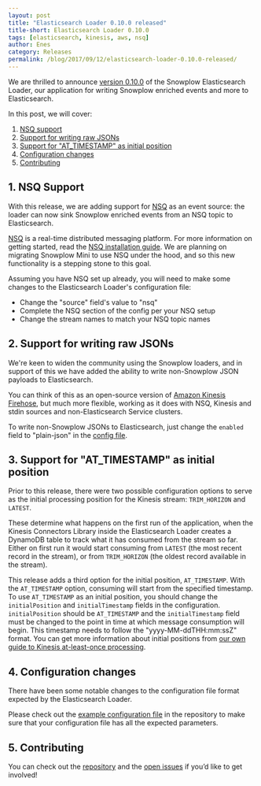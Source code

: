 ```yaml
---
layout: post
title: "Elasticsearch Loader 0.10.0 released"
title-short: Elasticsearch Loader 0.10.0
tags: [elasticsearch, kinesis, aws, nsq]
author: Enes
category: Releases
permalink: /blog/2017/09/12/elasticsearch-loader-0.10.0-released/
---
```


We are thrilled to announce [version 0.10.0][v0.10.0] of the Snowplow Elasticsearch Loader, our application for writing Snowplow enriched events and more to Elasticsearch.

<!--more-->

In this post, we will cover:

1. [NSQ support](/blog/2017/09/12/elasticsearch-loader-0.10.0-released#nsq-support)
2. [Support for writing raw JSONs](/blog/2017/09/12/elasticsearch-loader-0.10.0-released#json)
3. [Support for "AT_TIMESTAMP" as initial position](/blog/2017/09/12/elasticsearch-loader-0.10.0-released#at-timestamp)
4. [Configuration changes](/blog/2017/09/12/elasticsearch-loader-0.10.0-released#config)
5. [Contributing](/blog/2017/09/12/elasticsearch-loader-0.10.0-released#contributing)

<h2 id="nsq-support">1. NSQ Support</h2>

With this release, we are adding support for [NSQ][nsq-website] as an event source: the loader can now sink Snowplow enriched events from an NSQ topic to Elasticsearch. 

[NSQ][nsq-website] is a real-time distributed messaging platform. For more information on getting started, read the [NSQ installation guide][nsq-installation]. We are planning on migrating Snowplow Mini to use NSQ under the hood, and so this new functionality is a stepping stone to this goal.

Assuming you have NSQ set up already, you will need to make some changes to the Elasticsearch Loader's configuration file:

* Change the "source" field's value to "nsq"
* Complete the NSQ section of the config per your NSQ setup
* Change the stream names to match your NSQ topic names

<h2 id="json">2. Support for writing raw JSONs</h2>

We're keen to widen the community using the Snowplow loaders, and in support of this we have added the ability to write non-Snowplow JSON payloads to Elasticsearch.

You can think of this as an open-source version of [Amazon Kinesis Firehose][kinesis-firehose], but much more flexible, working as it does with NSQ, Kinesis and stdin sources and non-Elasticsearch Service clusters.

To write non-Snowplow JSONs to Elasticsearch, just change the `enabled` field to "plain-json" in the [config file][example-config].

<h2 id="at-timestamp">3. Support for "AT_TIMESTAMP" as initial position</h2>

Prior to this release, there were two possible configuration options to serve as the initial processing position for the Kinesis stream: `TRIM_HORIZON` and `LATEST`.

These determine what happens on the first run of the application, when the Kinesis Connectors Library inside the Elasticsearch Loader creates a DynamoDB table to track what it has consumed from the stream so far. Either on first run it would start consuming from `LATEST` (the most recent record in the stream), or from `TRIM_HORIZON` (the oldest record available in the stream).

This release adds a third option for the initial position, `AT_TIMESTAMP`. With the `AT_TIMESTAMP` option, consuming will start from the specified timestamp. To use `AT_TIMESTAMP` as an initial position, you should change the `initialPosition` and `initialTimestamp` fields in the configuration. `initialPosition` should be `AT_TIMESTAMP` and the `initialTimestamp` field must be changed to the point in time at which message consumption will begin. This timestamp needs to follow the "yyyy-MM-ddTHH:mm:ssZ" format. You can get more information about initial positions from [our own guide to Kinesis at-least-once processing][kinesis-at-least-once-processing].

<h2 id="config">4. Configuration changes</h2>

There have been some notable changes to the configuration file format expected by the Elasticsearch Loader.

Please check out the [example configuration file][example-config] in the repository to make sure that your configuration file has all the expected parameters.

<h2 id="contributing">5. Contributing</h2>

You can check out the [repository][repo] and the [open issues][issues] if you’d like to get involved!

[nsq-website]: http://nsq.io
[nsq-installation]: http://nsq.io/deployment/installing.html

[kinesis-at-least-once-processing]: https://github.com/snowplow/snowplow/wiki/Kinesis-at-least-once-processing
[kinesis-firehose]: https://aws.amazon.com/kinesis/firehose

[example-config]: https://github.com/snowplow/snowplow-elasticsearch-loader/blob/master/examples/config.hocon.sample

[repo]: https://github.com/snowplow/snowplow-elasticsearch-loader
[issues]: https://github.com/snowplow/snowplow-elasticsearch-loader/issues
[v0.10.0]: https://github.com/snowplow/snowplow-elasticsearch-loader/releases/tag/0.10.0
